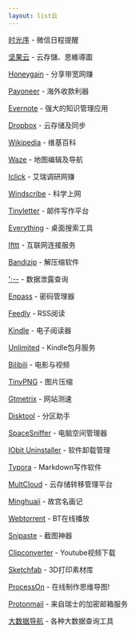 ```yaml
---
layout: list云
---
```


[时光序](https://web.shiguangxu.com/home/matter/schedule) - 微信日程提醒

[坚果云](https://www.jianguoyun.com/#/) - 云存儲、思維導圖

[Honeygain](https://r.honeygain.money/ZERON57A92) - 分享带宽网赚

[Payoneer](https://share.payoneer.com/nav/xYKH6Y2vRo77ysK2gtjEREjnhd0kxJ2dGXeQVZUz-u0oll2BAkohihLOxGhnyJyeaFc911NzJUMV3O19a1N5lA2) - 海外收款利器

[Evernote](https://app.yinxiang.com/referral/Registration.action?sig=da1dc01abe7818d525f29be043d40da2fb316c9cd36d66a28e81f430b51ce246&uid=13096715) - 强大的知识管理应用

[Dropbox](https://db.tt/h5ZzHAqI) - 云存储及同步

[Wikipedia](https://zh.wikipedia.org/zh-hans/Wikipedia:%E9%A6%96%E9%A1%B5) - 维基百科

[Waze](https://www.waze.com/zh) - 地图编辑及导航

[Iclick](http://www.iclick.cn/iclick/?m=index&a=signup&incode=%2BUKIwI%2F6Oz33DIaS9GwvyQ%3D%3D) - 艾瑞调研网赚

[Windscribe](https://windscribe.com/) - 科学上网

[Tinyletter](http://tinyletter.com/) - 邮件写作平台

[Everything](http://www.voidtools.com/) - 桌面搜索工具

[Ifttt](https://ifttt.com/) - 互联网连接服务

[Bandizip](https://www.bandisoft.com/bandizip/cn/) - 解压缩软件

[';--](https://haveibeenpwned.com/) - 数据泄露查询

[Enpass](https://www.enpass.io/) - 密码管理器

[Feedly](http://feedly.com/i/welcome) - RSS阅读

[Kindle](https://amzn.to/2IMMYTx) - 电子阅读器

[Unlimited](https://www.amazon.cn/gp/kindle/ku/sign-up/ref=as_li_ss_tl?ie=UTF8&*Version*=1&*entries*=0&camp=536&creative=3132&linkCode=ur2&tag=zeove-23) - Kindle包月服务

[Bilibili](http://www.bilibili.com/) - 电影与视频

[TinyPNG](https://tinypng.com/) - 图片压缩

[Gtmetrix](https://gtmetrix.com/) - 网站测速

[Disktool](http://www.disktool.cn/feature.html) - 分区助手

[SpaceSniffer](http://www.uderzo.it/main_products/space_sniffer/download.html) - 电脑空间管理器

[IObit Uninstaller](https://www.iobit.com/en/advanceduninstaller.php) - 软件卸载管理

[Typora](https://typora.io/) - Markdown写作软件

[MultCloud](https://www.multcloud.com/sign?method=up&tc=51feffd6604f761701605278c6a40374) - 云存储转移管理平台

[Minghuaji](http://minghuaji.dpm.org.cn/) - 故宫名画记

[Webtorrent](https://webtorrent.io/) - BT在线播放

[Snipaste](https://www.snipaste.com/) - 截图神器

[Clipconverter](http://www.clipconverter.cc/) - Youtube视频下载

[Sketchfab](https://sketchfab.com/britishmuseum) - 3D打印素材库

[ProcessOn](https://www.processon.com/i/5b04dd10e4b05615d256db5a) - 在线制作思维导图!

[Protonmail](https://protonmail.com/zh-Hans/) - 来自瑞士的加密邮箱服务

[大数据导航](http://hao.199it.com/) - 各种大数据查询工具
